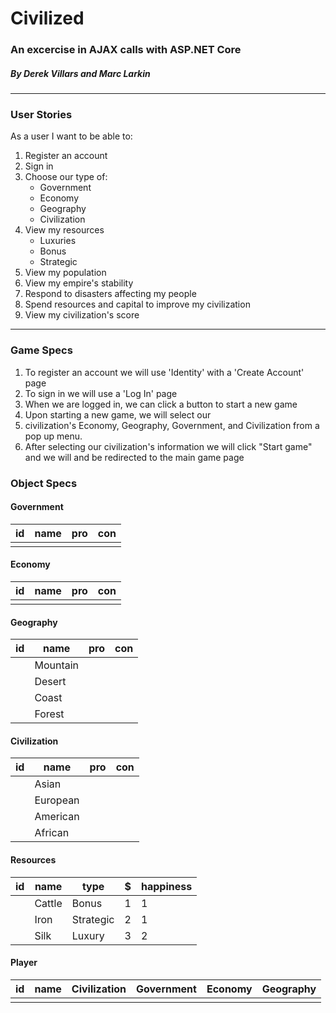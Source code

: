 ﻿# Civilized

### An excercise in AJAX calls with ASP.NET Core
##### By Derek Villars and Marc Larkin
***

### User Stories
As a user I want to be able to:
1. Register an account
2. Sign in
3. Choose our type of:
	* Government
    * Economy
    * Geography
    * Civilization
4. View my resources
   * Luxuries
   * Bonus
   * Strategic
5. View my population
6. View my empire's stability
7. Respond to disasters affecting my people
8. Spend resources and capital to improve my civilization
9. View my civilization's score
***
### Game Specs

1. To register an account we will use 'Identity' with a 'Create Account' page
2. To sign in we will use a 'Log In' page
3. When we are logged in, we can click a button to start a new game
4. Upon starting a new game, we will select our
5. civilization's Economy, Geography, Government, and Civilization from a pop up menu.
6. After selecting our civilization's information we will click "Start game" and we will and be redirected to the main game page

### Object Specs

#### Government
|id|name|pro|con|
|--|--|--|--|
|||||
#### Economy
|id|name|pro|con|
|--|--|--|--|
|||||
#### Geography
|id|name|pro|con|
|--|--|--|--|
||Mountain|||
||Desert|||
||Coast|||
||Forest|||
#### Civilization
|id|name|pro|con|
|--|--|--|--|
||Asian|||
||European|||
||American|||
||African|||

#### Resources
|id|name|type|$|happiness|
|--|--|--|--|--|
||Cattle|Bonus|1|1|
||Iron|Strategic|2|1|
||Silk|Luxury|3|2|
#### Player
|id|name|Civilization|Government|Economy|Geography
|--|--|--|--|--|--|
|||||